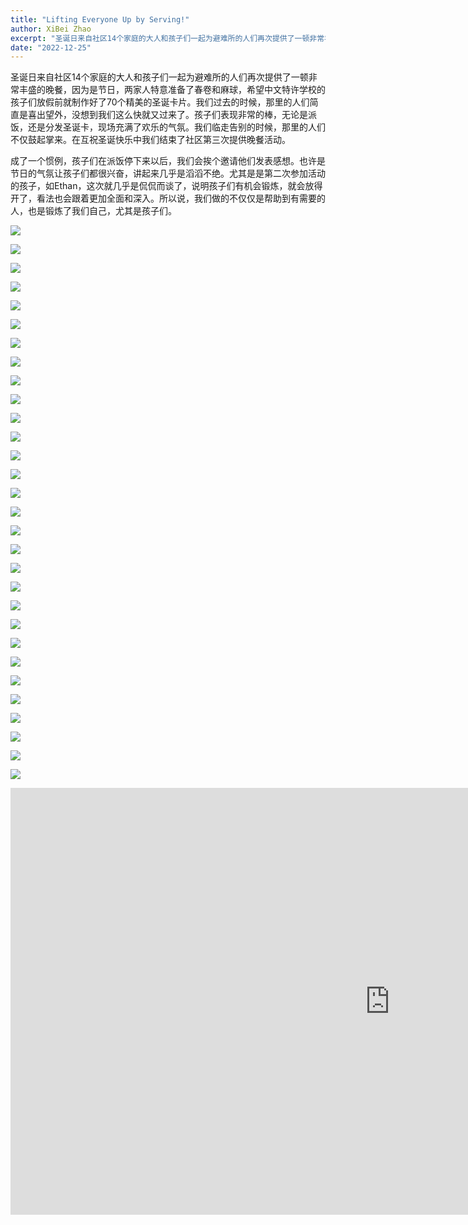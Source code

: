 ```yaml
---
title: "Lifting Everyone Up by Serving!"
author: XiBei Zhao
excerpt: "圣诞日来自社区14个家庭的大人和孩子们一起为避难所的人们再次提供了一顿非常丰盛的晚餐，因为是节日，两家人特意准备了春卷和麻球，希望中文特许学校的孩子们放假前就制作好了70个精美的圣诞卡片。我们过去的时候，那里的人们简直是喜出望外，没想到我们这么快就又过来了。孩子们表现非常的棒，无论是派饭，还是分发圣诞卡，现场充满了欢乐的气氛。我们临走告别的时候，那里的人们不仅鼓起掌来。在互祝圣诞快乐中我们结束了社区第三次提供晚餐活动。"
date: "2022-12-25"
---
```


圣诞日来自社区14个家庭的大人和孩子们一起为避难所的人们再次提供了一顿非常丰盛的晚餐，因为是节日，两家人特意准备了春卷和麻球，希望中文特许学校的孩子们放假前就制作好了70个精美的圣诞卡片。我们过去的时候，那里的人们简直是喜出望外，没想到我们这么快就又过来了。孩子们表现非常的棒，无论是派饭，还是分发圣诞卡，现场充满了欢乐的气氛。我们临走告别的时候，那里的人们不仅鼓起掌来。在互祝圣诞快乐中我们结束了社区第三次提供晚餐活动。

成了一个惯例，孩子们在派饭停下来以后，我们会挨个邀请他们发表感想。也许是节日的气氛让孩子们都很兴奋，讲起来几乎是滔滔不绝。尤其是是第二次参加活动的孩子，如Ethan，这次就几乎是侃侃而谈了，说明孩子们有机会锻炼，就会放得开了，看法也会跟着更加全面和深入。所以说，我们做的不仅仅是帮助到有需要的人，也是锻炼了我们自己，尤其是孩子们。


![](https://res.cloudinary.com/dhngj18do/image/upload/f_auto,q_auto/v1/images/322197532_870060307522551_2031672847001762634_n)

![](https://res.cloudinary.com/dhngj18do/image/upload/f_auto,q_auto/v1/images/322381385_560262708928218_491236823450366185_n)

![](https://res.cloudinary.com/dhngj18do/image/upload/f_auto,q_auto/v1/images/322232307_679996523611040_3764109524553364947_n)

![](https://res.cloudinary.com/dhngj18do/image/upload/f_auto,q_auto/v1/images/322459290_705610024604713_1521673034233128134_n)

![](https://res.cloudinary.com/dhngj18do/image/upload/f_auto,q_auto/v1/images/322368748_2963755523927203_7765597613033038511_n)

![](https://res.cloudinary.com/dhngj18do/image/upload/f_auto,q_auto/v1/images/322060743_5639660852755515_130446300789440179_n)

![](https://res.cloudinary.com/dhngj18do/image/upload/f_auto,q_auto/v1/images/321985851_529314395922506_8514258118201417976_n)

![](https://res.cloudinary.com/dhngj18do/image/upload/f_auto,q_auto/v1/images/321977865_1377094553027961_3195216188206949508_n)

![](https://res.cloudinary.com/dhngj18do/image/upload/f_auto,q_auto/v1/images/322146941_1488365638312214_2161546717829223484_n)

![](https://res.cloudinary.com/dhngj18do/image/upload/f_auto,q_auto/v1/images/322377877_998898044401912_5416983864604017370_n)

![](https://res.cloudinary.com/dhngj18do/image/upload/f_auto,q_auto/v1/images/322367938_1183474865599088_2463375648406828223_n)

![](https://res.cloudinary.com/dhngj18do/image/upload/f_auto,q_auto/v1/images/322532171_469751211790410_9110616942562643889_n)

![](https://res.cloudinary.com/dhngj18do/image/upload/f_auto,q_auto/v1/images/322236559_1299981117241729_3599416630467070036_n)

![](https://res.cloudinary.com/dhngj18do/image/upload/f_auto,q_auto/v1/images/321955071_859647705251583_8746028605493686424_n)

![](https://res.cloudinary.com/dhngj18do/image/upload/f_auto,q_auto/v1/images/322178446_685822889791260_8252858467139580889_n)

![](https://res.cloudinary.com/dhngj18do/image/upload/f_auto,q_auto/v1/images/322044387_2029242253949192_4821245004873289717_n)

![](https://res.cloudinary.com/dhngj18do/image/upload/f_auto,q_auto/v1/images/322201012_525175789571657_8014845522805111228_n)

![](https://res.cloudinary.com/dhngj18do/image/upload/f_auto,q_auto/v1/images/322383311_477724787636329_8146406883934371170_n)

![](https://res.cloudinary.com/dhngj18do/image/upload/f_auto,q_auto/v1/images/322118958_845206720086585_4104256378253178939_n)

![](https://res.cloudinary.com/dhngj18do/image/upload/f_auto,q_auto/v1/images/322262287_1317657915442541_6007165824082475012_n)

![](https://res.cloudinary.com/dhngj18do/image/upload/f_auto,q_auto/v1/images/322237036_601260495095059_7719087599365696844_n)

![](https://res.cloudinary.com/dhngj18do/image/upload/f_auto,q_auto/v1/images/322182808_551671920185361_1679718272906121553_n)

![](https://res.cloudinary.com/dhngj18do/image/upload/f_auto,q_auto/v1/images/322350026_1213642026214791_5822646980996983793_n)

![](https://res.cloudinary.com/dhngj18do/image/upload/f_auto,q_auto/v1/images/322230488_714108036699421_3363177538202621263_n)

![](https://res.cloudinary.com/dhngj18do/image/upload/f_auto,q_auto/v1/images/322323750_693921172404491_3684574961677603552_n)

![](https://res.cloudinary.com/dhngj18do/image/upload/f_auto,q_auto/v1/images/322529921_1830418773981681_5722136921268276519_n)

![](https://res.cloudinary.com/dhngj18do/image/upload/f_auto,q_auto/v1/images/322227487_890568431952149_4405757897526974100_n)

![](https://res.cloudinary.com/dhngj18do/image/upload/f_auto,q_auto/v1/images/322475202_1333031457522405_3513128610021428640_n)

![](https://res.cloudinary.com/dhngj18do/image/upload/f_auto,q_auto/v1/images/322485171_837089574191672_5379283605304394310_n)

![](https://res.cloudinary.com/dhngj18do/image/upload/f_auto,q_auto/v1/images/322136339_551200456866975_412672562498434516_n)

<iframe width="1214" height="683" src="https://www.youtube.com/embed/CJ1pykm4-G8" title="Serving Meal at Shelter in Portland Downtown on Christmas Day" frameborder="0" allow="accelerometer; autoplay; clipboard-write; encrypted-media; gyroscope; picture-in-picture" allowfullscreen></iframe>
